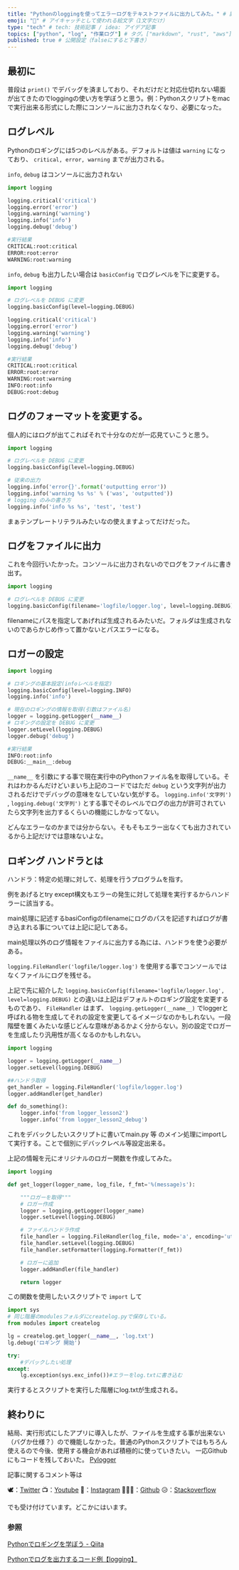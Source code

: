 ```yaml
---
title: "Pythonのloggingを使ってエラーログをテキストファイルに出力してみた。" # 記事のタイトル
emoji: "🚨" # アイキャッチとして使われる絵文字（1文字だけ）
type: "tech" # tech: 技術記事 / idea: アイデア記事
topics: ["python", "log", "作業ログ"] # タグ。["markdown", "rust", "aws"]のように指定する
published: true # 公開設定（falseにすると下書き）
---
```

## 最初に

普段は `print()` でデバッグを済ましており、それだけだと対応仕切れない場面が出てきたのでloggingの使い方を学ぼうと思う。例：Pythonスクリプトをmacで実行出来る形式にした際にコンソールに出力されなくなり、必要になった。

## ログレベル

Pythonのロギングには5つのレベルがある。デフォルトは値は `warning` になっており、 `critical, error, warning` までが出力される。

`info`, `debug` はコンソールに出力されない

```python
import logging

logging.critical('critical')
logging.error('error')
logging.warning('warning')
logging.info('info')
logging.debug('debug')

#実行結果
CRITICAL:root:critical
ERROR:root:error
WARNING:root:warning
```

`info`, `debug` も出力したい場合は `basicConfig` でログレベルを下に変更する。

```python
import logging

# ログレベルを DEBUG に変更
logging.basicConfig(level=logging.DEBUG)

logging.critical('critical')
logging.error('error')
logging.warning('warning')
logging.info('info')
logging.debug('debug')

#実行結果
CRITICAL:root:critical
ERROR:root:error
WARNING:root:warning
INFO:root:info
DEBUG:root:debug
```

## ログのフォーマットを変更する。

個人的にはログが出てこればそれで十分なのだが一応見ていこうと思う。

```python
import logging

# ログレベルを DEBUG に変更
logging.basicConfig(level=logging.DEBUG)

# 従来の出力
logging.info('error{}'.format('outputting error'))
logging.info('warning %s %s' % ('was', 'outputted'))
# logging のみの書き方
logging.info('info %s %s', 'test', 'test')
```

まぁテンプレートリテラルみたいなの使えますよってだけだった。

## ログをファイルに出力

これを今回行いたかった。コンソールに出力されないのでログをファイルに書き出す。

```python
import logging

# ログレベルを DEBUG に変更
logging.basicConfig(filename='logfile/logger.log', level=logging.DEBUG)
```

filenameにパスを指定してあげれば生成されるみたいだ。フォルダは生成されないのであらかじめ作って置かないとパスエラーになる。

## ロガーの設定

```python
import logging

# ロギングの基本設定(infoレベルを指定)
logging.basicConfig(level=logging.INFO)
logging.info('info')

# 現在のロギングの情報を取得(引数はファイル名)
logger = logging.getLogger(__name__)
# ロギングの設定を DEBUG に変更
logger.setLevel(logging.DEBUG)
logger.debug('debug')

#実行結果
INFO:root:info
DEBUG:__main__:debug
```

`__name__` を引数にする事で現在実行中のPythonファイル名を取得している。それはわかるんだけどいまいち上記のコードではただ `debug` という文字列が出力されるだけでデバッグの意味をなしていない気がする。 `logging.info('文字列')` , `logging.debug('文字列')` とする事でそのレベルでログの出力が許可されていたら文字列を出力するくらいの機能にしかなってない。

どんなエラーなのかまでは分からない。そもそもエラー出なくても出力されているから上記だけでは意味ないよな。

## ロギング ハンドラとは

ハンドラ：特定の処理に対して、処理を行うプログラムを指す。

例をあげるとtry except構文もエラーの発生に対して処理を実行するからハンドラーに該当する。

main処理に記述するbasiConfigのfilenameにログのパスを記述すればログが書き込まれる事については上記に記してある。

main処理以外のログ情報をファイルに出力する為には、ハンドラを使う必要がある。

`logging.FileHandler('logfile/logger.log')` を使用する事でコンソールではなくファイルにログを残せる。

上記で先に紹介した `logging.basicConfig(filename='logfile/logger.log', level=logging.DEBUG)` との違いは上記はデフォルトのロギング設定を変更するものであり、 `FileHandler` はまず、 `logging.getLogger(__name__)` でloggerと呼ばれる物を生成してそれの設定を変更してるイメージなのかもしれない。一段階壁を置くみたいな感じどんな意味があるかよく分からない。別の設定でロガーを生成したり汎用性が高くなるのかもしれない。

```python
import logging

logger = logging.getLogger(__name__)
logger.setLevel(logging.DEBUG)

##ハンドラ取得
get_handler = logging.FileHandler('logfile/logger.log')
logger.addHandler(get_handler)

def do_something():
    logger.info('from logger_lesson2')
    logger.info('from logger_lesson2_debug')
```

これをデバックしたいスクリプトに書いてmain.py 等 のメイン処理にimportして実行する。ことで個別にデバックレベル等設定出来る。

上記の情報を元にオリジナルのロガー関数を作成してみた。

```python
import logging

def get_logger(logger_name, log_file, f_fmt='%(message)s'):

	"""ロガーを取得"""
	# ロガー作成
	logger = logging.getLogger(logger_name)
	logger.setLevel(logging.DEBUG)

	# ファイルハンドラ作成
	file_handler = logging.FileHandler(log_file, mode='a', encoding='utf-8')
	file_handler.setLevel(logging.DEBUG)
	file_handler.setFormatter(logging.Formatter(f_fmt))

	# ロガーに追加
	logger.addHandler(file_handler)

	return logger
```

この関数を使用したいスクリプトで `import` して

```python
import sys
# 同じ階層のmodulesフォルダにcreatelog.pyで保存している。
from modules import createlog

lg = createlog.get_logger(__name__, 'log.txt')
lg.debug('ロギング 開始')

try:
	#デバックしたい処理
except:
	lg.exception(sys.exc_info())#エラーをlog.txtに書き込む
```

実行するとスクリプトを実行した階層にlog.txtが生成される。

## 終わりに

結局、実行形式にしたアプリに導入したが、ファイルを生成する事が出来ない（バグか仕様？）ので機能しなかった。普通のPythonスクリプトではもちろん使えるので今後、使用する機会があれば積極的に使っていきたい。
一応Githubにもコードを残しておいた。
[Pylogger](https://github.com/wimpykid719/Pylogger)

記事に関するコメント等は

🕊：[Twitter](https://twitter.com/Unemployed_jp)
📺：[Youtube](https://www.youtube.com/channel/UCT3wLdiZS3Gos87f9fu4EOQ/featured?view_as=subscriber)
📸：[Instagram](https://www.instagram.com/unemployed_jp/)
👨🏻‍💻：[Github](https://github.com/wimpykid719?tab=repositories)
😥：[Stackoverflow](https://ja.stackoverflow.com/users/edit/22565)

でも受け付けています。どこかにはいます。

### 参照

[Pythonでロギングを学ぼう - Qiita](https://qiita.com/__init__/items/91e5841ed53d55a7895e)

[Pythonでログを出力するコード例【logging】](https://srbrnote.work/archives/1656)